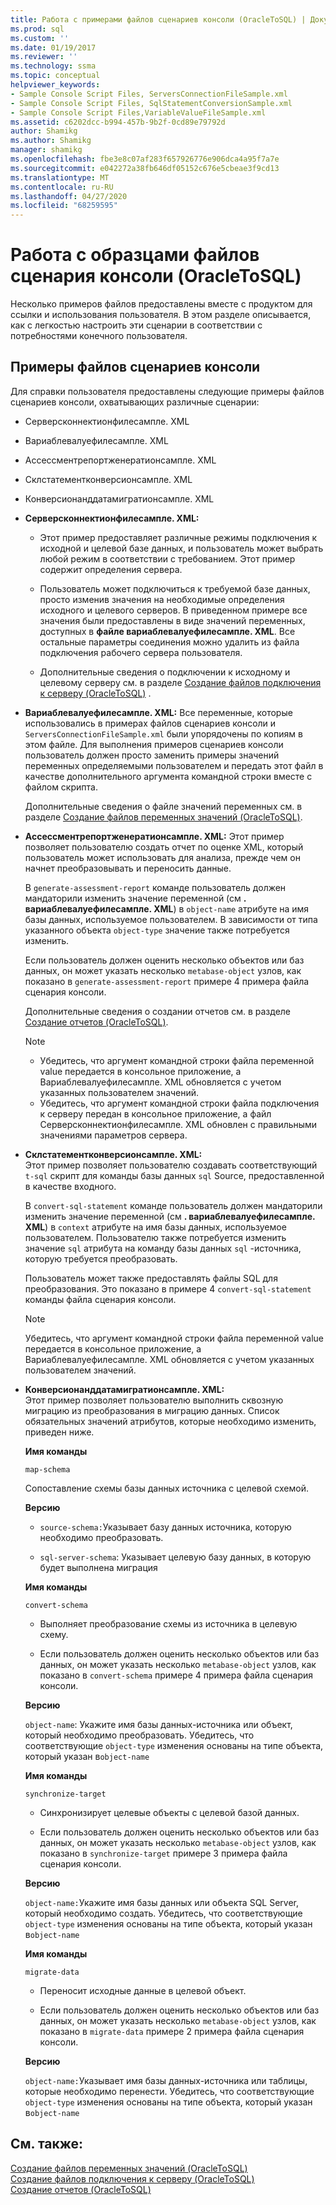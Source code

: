 ```yaml
---
title: Работа с примерами файлов сценариев консоли (OracleToSQL) | Документация Майкрософт
ms.prod: sql
ms.custom: ''
ms.date: 01/19/2017
ms.reviewer: ''
ms.technology: ssma
ms.topic: conceptual
helpviewer_keywords:
- Sample Console Script Files, ServersConnectionFileSample.xml
- Sample Console Script Files, SqlStatementConversionSample.xml
- Sample Console Script Files,VariableValueFileSample.xml
ms.assetid: c6202dcc-b994-457b-9b2f-0cd89e79792d
author: Shamikg
ms.author: Shamikg
manager: shamikg
ms.openlocfilehash: fbe3e8c07af283f657926776e906dca4a95f7a7e
ms.sourcegitcommit: e042272a38fb646df05152c676e5cbeae3f9cd13
ms.translationtype: MT
ms.contentlocale: ru-RU
ms.lasthandoff: 04/27/2020
ms.locfileid: "68259595"
---
```

# <a name="working-with-the-sample-console-script-files-oracletosql"></a>Работа с образцами файлов сценария консоли (OracleToSQL)
Несколько примеров файлов предоставлены вместе с продуктом для ссылки и использования пользователя. В этом разделе описывается, как с легкостью настроить эти сценарии в соответствии с потребностями конечного пользователя.  
  
## <a name="sample-console-script-files"></a>Примеры файлов сценариев консоли  
Для справки пользователя предоставлены следующие примеры файлов сценариев консоли, охватывающих различные сценарии:  
  
-   Серверсконнектионфилесампле. XML  
  
-   Вариаблевалуефилесампле. XML  
  
-   Ассессментрепортженератионсампле. XML  
  
-   Склстатементконверсионсампле. XML  
  
-   Конверсионанддатамигратионсампле. XML  
  
-   **Серверсконнектионфилесампле. XML:**  
  
    -   Этот пример предоставляет различные режимы подключения к исходной и целевой базе данных, и пользователь может выбрать любой режим в соответствии с требованием. Этот пример содержит определения сервера.  
  
    -   Пользователь может подключиться к требуемой базе данных, просто изменив значения на необходимые определения исходного и целевого серверов. В приведенном примере все значения были предоставлены в виде значений переменных, доступных в **файле вариаблевалуефилесампле. XML**.  Все остальные параметры соединения можно удалить из файла подключения рабочего сервера пользователя.  
  
    -   Дополнительные сведения о подключении к исходному и целевому серверу см. в разделе [Создание файлов подключения к серверу &#40;OracleToSQL&#41;](../../ssma/oracle/creating-the-server-connection-files-oracletosql.md) .  
  
-   **Вариаблевалуефилесампле. XML:** Все переменные, которые использовались в примерах файлов сценариев консоли и `ServersConnectionFileSample.xml` были упорядочены по копиям в этом файле. Для выполнения примеров сценариев консоли пользователь должен просто заменить примеры значений переменных определяемыми пользователем и передать этот файл в качестве дополнительного аргумента командной строки вместе с файлом скрипта.  
  
    Дополнительные сведения о файле значений переменных см. в разделе [Создание файлов переменных значений &#40;OracleToSQL&#41;](../../ssma/oracle/creating-variable-value-files-oracletosql.md).  
  
-   **Ассессментрепортженератионсампле. XML:** Этот пример позволяет пользователю создать отчет по оценке XML, который пользователь может использовать для анализа, прежде чем он начнет преобразовывать и переносить данные.  
  
    В `generate-assessment-report` команде пользователь должен мандаторили изменить значение переменной (см **. вариаблевалуефилесампле. XML**) в `object-name` атрибуте на имя базы данных, используемое пользователем. В зависимости от типа указанного объекта `object-type` значение также потребуется изменить.  
  
    Если пользователь должен оценить несколько объектов или баз данных, он может указать несколько `metabase-object` узлов, как показано в `generate-assessment-report` примере 4 примера файла сценария консоли.  
  
    Дополнительные сведения о создании отчетов см. в разделе [Создание отчетов &#40;OracleToSQL&#41;](../../ssma/oracle/generating-reports-oracletosql.md).  
  
    > [!NOTE]  
    > -   Убедитесь, что аргумент командной строки файла переменной value передается в консольное приложение, а Вариаблевалуефилесампле. XML обновляется с учетом указанных пользователем значений.  
    > -   Убедитесь, что аргумент командной строки файла подключения к серверу передан в консольное приложение, а файл Серверсконнектионфилесампле. XML обновлен с правильными значениями параметров сервера.  
  
-   **Склстатементконверсионсампле. XML:**  
    Этот пример позволяет пользователю создавать соответствующий `t-sql` скрипт для команды базы данных `sql` Source, предоставленной в качестве входного.  
  
    В `convert-sql-statement` команде пользователь должен мандаторили изменить значение переменной (см **. вариаблевалуефилесампле. XML**) в `context` атрибуте на имя базы данных, используемое пользователем. Пользователю также потребуется изменить значение `sql` атрибута на команду базы данных `sql` -источника, которую требуется преобразовать.  
  
    Пользователь может также предоставлять файлы SQL для преобразования. Это показано в примере 4 `convert-sql-statement` команды файла сценария консоли.  
  
    > [!NOTE]  
    > Убедитесь, что аргумент командной строки файла переменной value передается в консольное приложение, а Вариаблевалуефилесампле. XML обновляется с учетом указанных пользователем значений.  
  
-   **Конверсионанддатамигратионсампле. XML:**  
     Этот пример позволяет пользователю выполнить сквозную миграцию из преобразования в миграцию данных. Список обязательных значений атрибутов, которые необходимо изменить, приведен ниже.  
  
    **Имя команды**  
  
    `map-schema`  
  
    Сопоставление схемы базы данных источника с целевой схемой.  
  
    **Версию**  
  
    -   `source-schema:`Указывает базу данных источника, которую необходимо преобразовать.  
  
    -   `sql-server-schema`: Указывает целевую базу данных, в которую будет выполнена миграция  
  
    **Имя команды**  
  
    `convert-schema`  
  
    -   Выполняет преобразование схемы из источника в целевую схему.  
  
    -   Если пользователь должен оценить несколько объектов или баз данных, он может указать несколько `metabase-object` узлов, как показано в `convert-schema` примере 4 примера файла сценария консоли.  
  
    **Версию**  
  
    `object-name`: Укажите имя базы данных-источника или объект, который необходимо преобразовать. Убедитесь, что соответствующие `object-type` изменения основаны на типе объекта, который указан в`object-name`  
  
    **Имя команды**  
  
    `synchronize-target`  
  
    -   Синхронизирует целевые объекты с целевой базой данных.  
  
    -   Если пользователь должен оценить несколько объектов или баз данных, он может указать несколько `metabase-object` узлов, как показано в `synchronize-target` примере 3 примера файла сценария консоли.  
  
    **Версию**  
  
    `object-name:`Укажите имя базы данных или объекта SQL Server, который необходимо создать. Убедитесь, что соответствующие `object-type` изменения основаны на типе объекта, который указан в`object-name`  
  
    **Имя команды**  
  
    `migrate-data`  
  
    -   Переносит исходные данные в целевой объект.  
  
    -   Если пользователь должен оценить несколько объектов или баз данных, он может указать несколько `metabase-object` узлов, как показано в `migrate-data` примере 2 примера файла сценария консоли.  
  
    **Версию**  
  
    `object-name:`Указывает имя базы данных-источника или таблицы, которые необходимо перенести. Убедитесь, что соответствующие `object-type` изменения основаны на типе объекта, который указан в`object-name`  
  
## <a name="see-also"></a>См. также:  
[Создание файлов переменных значений &#40;OracleToSQL&#41;](../../ssma/oracle/creating-variable-value-files-oracletosql.md)  
[Создание файлов подключения к серверу &#40;OracleToSQL&#41;](../../ssma/oracle/creating-the-server-connection-files-oracletosql.md)  
[Создание отчетов &#40;OracleToSQL&#41;](../../ssma/oracle/generating-reports-oracletosql.md)  
  
